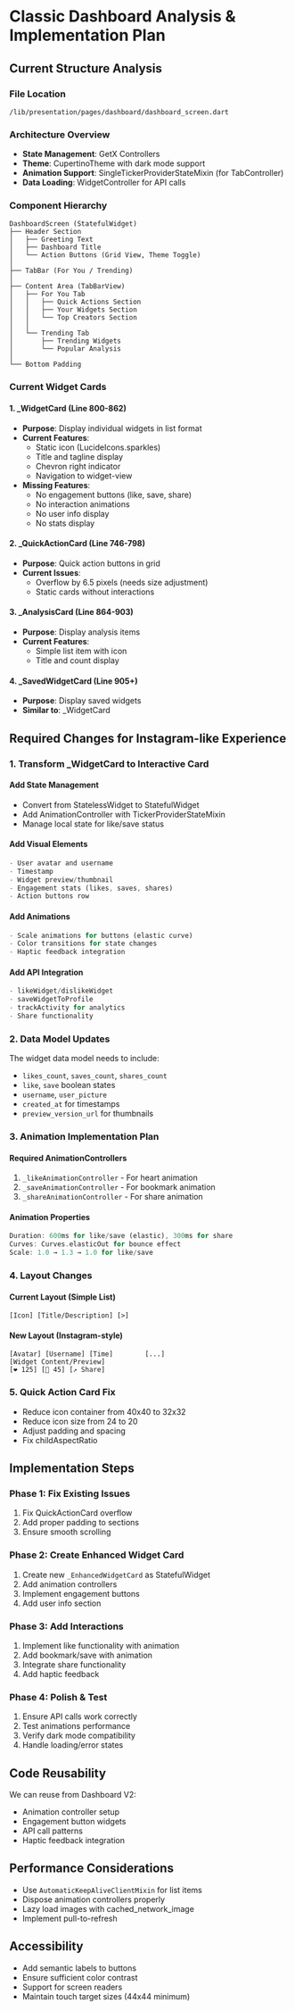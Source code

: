 # Classic Dashboard Analysis & Implementation Plan

## Current Structure Analysis

### File Location
`/lib/presentation/pages/dashboard/dashboard_screen.dart`

### Architecture Overview
- **State Management**: GetX Controllers
- **Theme**: CupertinoTheme with dark mode support
- **Animation Support**: SingleTickerProviderStateMixin (for TabController)
- **Data Loading**: WidgetController for API calls

### Component Hierarchy

```
DashboardScreen (StatefulWidget)
├── Header Section
│   ├── Greeting Text
│   ├── Dashboard Title
│   └── Action Buttons (Grid View, Theme Toggle)
│
├── TabBar (For You / Trending)
│
├── Content Area (TabBarView)
│   ├── For You Tab
│   │   ├── Quick Actions Section
│   │   ├── Your Widgets Section
│   │   └── Top Creators Section
│   │
│   └── Trending Tab
│       ├── Trending Widgets
│       └── Popular Analysis
│
└── Bottom Padding
```

### Current Widget Cards

#### 1. **_WidgetCard** (Line 800-862)
- **Purpose**: Display individual widgets in list format
- **Current Features**:
  - Static icon (LucideIcons.sparkles)
  - Title and tagline display
  - Chevron right indicator
  - Navigation to widget-view
- **Missing Features**:
  - No engagement buttons (like, save, share)
  - No interaction animations
  - No user info display
  - No stats display

#### 2. **_QuickActionCard** (Line 746-798)
- **Purpose**: Quick action buttons in grid
- **Current Issues**:
  - Overflow by 6.5 pixels (needs size adjustment)
  - Static cards without interactions

#### 3. **_AnalysisCard** (Line 864-903)
- **Purpose**: Display analysis items
- **Current Features**:
  - Simple list item with icon
  - Title and count display

#### 4. **_SavedWidgetCard** (Line 905+)
- **Purpose**: Display saved widgets
- **Similar to**: _WidgetCard

## Required Changes for Instagram-like Experience

### 1. Transform _WidgetCard to Interactive Card

#### Add State Management
- Convert from StatelessWidget to StatefulWidget
- Add AnimationController with TickerProviderStateMixin
- Manage local state for like/save status

#### Add Visual Elements
```dart
- User avatar and username
- Timestamp
- Widget preview/thumbnail
- Engagement stats (likes, saves, shares)
- Action buttons row
```

#### Add Animations
```dart
- Scale animations for buttons (elastic curve)
- Color transitions for state changes
- Haptic feedback integration
```

#### Add API Integration
```dart
- likeWidget/dislikeWidget
- saveWidgetToProfile
- trackActivity for analytics
- Share functionality
```

### 2. Data Model Updates

The widget data model needs to include:
- `likes_count`, `saves_count`, `shares_count`
- `like`, `save` boolean states
- `username`, `user_picture`
- `created_at` for timestamps
- `preview_version_url` for thumbnails

### 3. Animation Implementation Plan

#### Required AnimationControllers
1. `_likeAnimationController` - For heart animation
2. `_saveAnimationController` - For bookmark animation  
3. `_shareAnimationController` - For share animation

#### Animation Properties
```dart
Duration: 600ms for like/save (elastic), 300ms for share
Curves: Curves.elasticOut for bounce effect
Scale: 1.0 → 1.3 → 1.0 for like/save
```

### 4. Layout Changes

#### Current Layout (Simple List)
```
[Icon] [Title/Description] [>]
```

#### New Layout (Instagram-style)
```
[Avatar] [Username] [Time]        [...]
[Widget Content/Preview]
[❤️ 125] [🔖 45] [↗️ Share]
```

### 5. Quick Action Card Fix
- Reduce icon container from 40x40 to 32x32
- Reduce icon size from 24 to 20
- Adjust padding and spacing
- Fix childAspectRatio

## Implementation Steps

### Phase 1: Fix Existing Issues
1. Fix QuickActionCard overflow
2. Add proper padding to sections
3. Ensure smooth scrolling

### Phase 2: Create Enhanced Widget Card
1. Create new `_EnhancedWidgetCard` as StatefulWidget
2. Add animation controllers
3. Implement engagement buttons
4. Add user info section

### Phase 3: Add Interactions
1. Implement like functionality with animation
2. Add bookmark/save with animation
3. Integrate share functionality
4. Add haptic feedback

### Phase 4: Polish & Test
1. Ensure API calls work correctly
2. Test animations performance
3. Verify dark mode compatibility
4. Handle loading/error states

## Code Reusability

We can reuse from Dashboard V2:
- Animation controller setup
- Engagement button widgets
- API call patterns
- Haptic feedback integration

## Performance Considerations

- Use `AutomaticKeepAliveClientMixin` for list items
- Dispose animation controllers properly
- Lazy load images with cached_network_image
- Implement pull-to-refresh

## Accessibility

- Add semantic labels to buttons
- Ensure sufficient color contrast
- Support for screen readers
- Maintain touch target sizes (44x44 minimum)